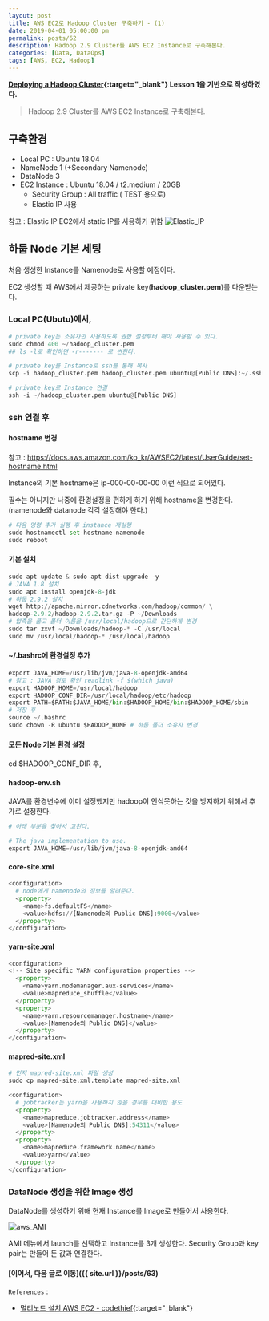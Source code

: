 ```yaml
---
layout: post
title: AWS EC2로 Hadoop Cluster 구축하기 - (1)
date: 2019-04-01 05:00:00 pm
permalink: posts/62
description: Hadoop 2.9 Cluster를 AWS EC2 Instance로 구축해본다.
categories: [Data, DataOps]
tags: [AWS, EC2, Hadoop]
---
```


**[Deploying a Hadoop Cluster](https://www.udacity.com/course/deploying-a-hadoop-cluster--ud1000){:target="_blank"} Lesson 1을 기반으로 작성하였다.**

> Hadoop 2.9 Cluster를 AWS EC2 Instance로 구축해본다.

## 구축환경

- Local PC : Ubuntu 18.04
- NameNode 1 (+Secondary Namenode)
- DataNode 3
- EC2 Instance : Ubuntu 18.04 / t2.medium / 20GB
    - Security Group : All traffic ( TEST 용으로)
    - Elastic IP 사용

참고 : Elastic IP EC2에서 static IP를 사용하기 위함
![Elastic_IP]({{site.baseurl}}/assets/img/aws/aws_hadoop_1.png)

## 하둡 Node 기본 세팅

처음 생성한 Instance를 Namenode로 사용할 예정이다.

EC2 생성할 때 AWS에서 제공하는 private key(**hadoop_cluster.pem**)를 다운받는다.

### Local PC(Ubutu)에서,

``` python
# private key는 소유자만 사용하도록 권한 설정부터 해야 사용할 수 있다.
sudo chmod 400 ~/hadoop_cluster.pem 
## ls -l로 확인하면 -r------- 로 변한다.

# private key를 Instance로 ssh를 통해 복사
scp -i hadoop_cluster.pem hadoop_cluster.pem ubuntu@[Public DNS]:~/.ssh

# private key로 Instance 연결
ssh -i ~/hadoop_cluster.pem ubuntu@[Public DNS]
```

### ssh 연결 후

#### hostname 변경

참고 : https://docs.aws.amazon.com/ko_kr/AWSEC2/latest/UserGuide/set-hostname.html

Instance의 기본 hostname은 ip-000-00-00-00 이런 식으로 되어있다. 

필수는 아니지만 나중에 환경설정을 편하게 하기 위해 hostname을 변경한다. (namenode와 datanode 각각 설정해야 한다.)

``` python
# 다음 명령 추가 실행 후 instance 재실행
sudo hostnamectl set-hostname namenode
sudo reboot
```

#### 기본 설치

``` python
sudo apt update & sudo apt dist-upgrade -y
# JAVA 1.8 설치
sudo apt install openjdk-8-jdk
# 하둡 2.9.2 설치
wget http://apache.mirror.cdnetworks.com/hadoop/common/ \
hadoop-2.9.2/hadoop-2.9.2.tar.gz -P ~/Downloads
# 압축을 풀고 폴더 이름을 /usr/local/hadoop으로 간단하게 변경
sudo tar zxvf ~/Downloads/hadoop-* -C /usr/local
sudo mv /usr/local/hadoop-* /usr/local/hadoop
```

#### ~/.bashrc에 환경설정 추가

``` python
export JAVA_HOME=/usr/lib/jvm/java-8-openjdk-amd64
# 참고 : JAVA 경로 확인 readlink -f $(which java)
export HADOOP_HOME=/usr/local/hadoop
export HADOOP_CONF_DIR=/usr/local/hadoop/etc/hadoop
export PATH=$PATH:$JAVA_HOME/bin:$HADOOP_HOME/bin:$HADOOP_HOME/sbin
# 저장 후
source ~/.bashrc
sudo chown -R ubuntu $HADOOP_HOME # 하둡 폴더 소유자 변경
```

#### 모든 Node 기본 환경 설정 

cd $HADOOP_CONF_DIR 후, 

#### hadoop-env.sh

JAVA를 환경변수에 이미 설정했지만 hadoop이 인식못하는 것을 방지하기 위해서 추가로 설정한다.

``` python
# 아래 부분을 찾아서 고친다.

# The java implementation to use.
export JAVA_HOME=/usr/lib/jvm/java-8-openjdk-amd64
``` 

#### core-site.xml

``` python
<configuration>
  # node에게 namenode의 정보를 알려준다.
  <property>
    <name>fs.defaultFS</name>
    <value>hdfs://[Namenode의 Public DNS]:9000</value>
  </property>
</configuration>
```

#### yarn-site.xml

``` python
<configuration>
<!-- Site specific YARN configuration properties -->
  <property>
    <name>yarn.nodemanager.aux-services</name>
    <value>mapreduce_shuffle</value>
  </property>
  <property>
    <name>yarn.resourcemanager.hostname</name>
    <value>[Namenode의 Public DNS]</value>
  </property>
</configuration>
```

#### mapred-site.xml

``` python
# 먼저 mapred-site.xml 파일 생성
sudo cp mapred-site.xml.template mapred-site.xml

<configuration>
  # jobtracker는 yarn을 사용하지 않을 경우를 대비한 용도  
  <property>
    <name>mapreduce.jobtracker.address</name>
    <value>[Namenode의 Public DNS]:54311</value>
  </property>
  <property>
    <name>mapreduce.framework.name</name>
    <value>yarn</value>
  </property>
</configuration>
```

### DataNode 생성을 위한 Image 생성

DataNode를 생성하기 위해 현재 Instance를 Image로 만들어서 사용한다.

![aws_AMI]({{site.baseurl}}/assets/img/aws/aws_hadoop_2.png)

AMI 메뉴에서 launch를 선택하고 Instance를 3개 생성한다. Security Group과 key pair는 만들어 둔 값과 연결한다.

#### [이어서, 다음 글로 이동]({{ site.url }}/posts/63)

`References` : 

* [멀티노드 설치 AWS EC2 - codethief](https://codethief.io/ko/hadoop101/){:target="_blank"}